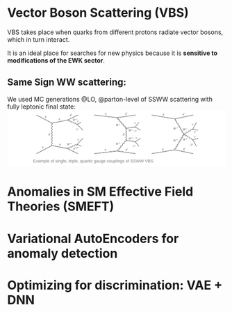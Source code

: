 # Vector Boson Scattering (VBS)
VBS takes place when quarks from different protons radiate vector bosons, which in turn interact.

It is an ideal place for searches for new physics because it is **sensitive to modifications of the EWK sector**.

## Same Sign WW scattering:
We used MC generations @LO, @parton-level of SSWW scattering with fully leptonic final state:
<img src="./docs/assets/images/feynman.svg" alt="feynman">

# Anomalies in SM Effective Field Theories (SMEFT)

# Variational AutoEncoders for anomaly detection

# Optimizing for discrimination: VAE + DNN


